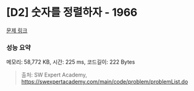 # [D2] 숫자를 정렬하자 - 1966 

[문제 링크](https://swexpertacademy.com/main/code/problem/problemDetail.do?contestProbId=AV5PrmyKAWEDFAUq) 

### 성능 요약

메모리: 58,772 KB, 시간: 225 ms, 코드길이: 222 Bytes



> 출처: SW Expert Academy, https://swexpertacademy.com/main/code/problem/problemList.do